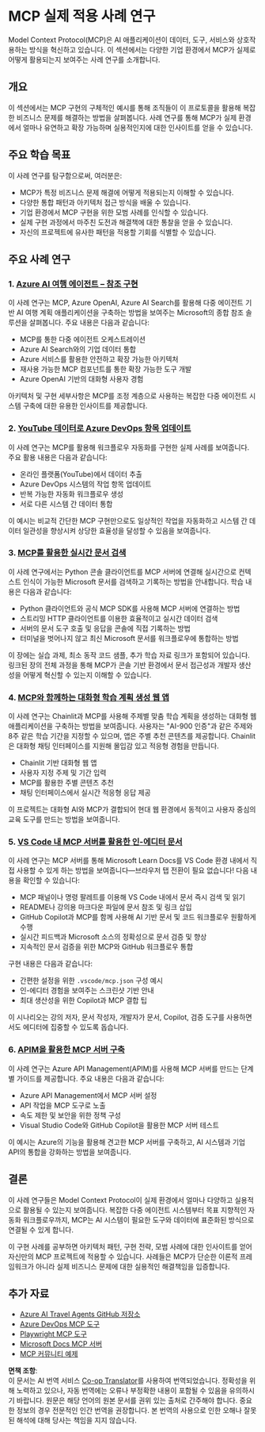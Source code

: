 <!--
CO_OP_TRANSLATOR_METADATA:
{
  "original_hash": "6940b1e931e51821b219aa9dcfe8c4ee",
  "translation_date": "2025-06-23T11:02:45+00:00",
  "source_file": "09-CaseStudy/README.md",
  "language_code": "ko"
}
-->
# MCP 실제 적용 사례 연구

Model Context Protocol(MCP)은 AI 애플리케이션이 데이터, 도구, 서비스와 상호작용하는 방식을 혁신하고 있습니다. 이 섹션에서는 다양한 기업 환경에서 MCP가 실제로 어떻게 활용되는지 보여주는 사례 연구를 소개합니다.

## 개요

이 섹션에서는 MCP 구현의 구체적인 예시를 통해 조직들이 이 프로토콜을 활용해 복잡한 비즈니스 문제를 해결하는 방법을 살펴봅니다. 사례 연구를 통해 MCP가 실제 환경에서 얼마나 유연하고 확장 가능하며 실용적인지에 대한 인사이트를 얻을 수 있습니다.

## 주요 학습 목표

이 사례 연구를 탐구함으로써, 여러분은:

- MCP가 특정 비즈니스 문제 해결에 어떻게 적용되는지 이해할 수 있습니다.
- 다양한 통합 패턴과 아키텍처 접근 방식을 배울 수 있습니다.
- 기업 환경에서 MCP 구현을 위한 모범 사례를 인식할 수 있습니다.
- 실제 구현 과정에서 마주친 도전과 해결책에 대한 통찰을 얻을 수 있습니다.
- 자신의 프로젝트에 유사한 패턴을 적용할 기회를 식별할 수 있습니다.

## 주요 사례 연구

### 1. [Azure AI 여행 에이전트 – 참조 구현](./travelagentsample.md)

이 사례 연구는 MCP, Azure OpenAI, Azure AI Search를 활용해 다중 에이전트 기반 AI 여행 계획 애플리케이션을 구축하는 방법을 보여주는 Microsoft의 종합 참조 솔루션을 살펴봅니다. 주요 내용은 다음과 같습니다:

- MCP를 통한 다중 에이전트 오케스트레이션
- Azure AI Search와의 기업 데이터 통합
- Azure 서비스를 활용한 안전하고 확장 가능한 아키텍처
- 재사용 가능한 MCP 컴포넌트를 통한 확장 가능한 도구 개발
- Azure OpenAI 기반의 대화형 사용자 경험

아키텍처 및 구현 세부사항은 MCP를 조정 계층으로 사용하는 복잡한 다중 에이전트 시스템 구축에 대한 유용한 인사이트를 제공합니다.

### 2. [YouTube 데이터로 Azure DevOps 항목 업데이트](./UpdateADOItemsFromYT.md)

이 사례 연구는 MCP를 활용해 워크플로우 자동화를 구현한 실제 사례를 보여줍니다. 주요 활용 내용은 다음과 같습니다:

- 온라인 플랫폼(YouTube)에서 데이터 추출
- Azure DevOps 시스템의 작업 항목 업데이트
- 반복 가능한 자동화 워크플로우 생성
- 서로 다른 시스템 간 데이터 통합

이 예시는 비교적 간단한 MCP 구현만으로도 일상적인 작업을 자동화하고 시스템 간 데이터 일관성을 향상시켜 상당한 효율성을 달성할 수 있음을 보여줍니다.

### 3. [MCP를 활용한 실시간 문서 검색](./docs-mcp/README.md)

이 사례 연구에서는 Python 콘솔 클라이언트를 MCP 서버에 연결해 실시간으로 컨텍스트 인식이 가능한 Microsoft 문서를 검색하고 기록하는 방법을 안내합니다. 학습 내용은 다음과 같습니다:

- Python 클라이언트와 공식 MCP SDK를 사용해 MCP 서버에 연결하는 방법
- 스트리밍 HTTP 클라이언트를 이용한 효율적이고 실시간 데이터 검색
- 서버의 문서 도구 호출 및 응답을 콘솔에 직접 기록하는 방법
- 터미널을 벗어나지 않고 최신 Microsoft 문서를 워크플로우에 통합하는 방법

이 장에는 실습 과제, 최소 동작 코드 샘플, 추가 학습 자료 링크가 포함되어 있습니다. 링크된 장의 전체 과정을 통해 MCP가 콘솔 기반 환경에서 문서 접근성과 개발자 생산성을 어떻게 혁신할 수 있는지 이해할 수 있습니다.

### 4. [MCP와 함께하는 대화형 학습 계획 생성 웹 앱](./docs-mcp/README.md)

이 사례 연구는 Chainlit과 MCP를 사용해 주제별 맞춤 학습 계획을 생성하는 대화형 웹 애플리케이션을 구축하는 방법을 보여줍니다. 사용자는 "AI-900 인증"과 같은 주제와 8주 같은 학습 기간을 지정할 수 있으며, 앱은 주별 추천 콘텐츠를 제공합니다. Chainlit은 대화형 채팅 인터페이스를 지원해 몰입감 있고 적응형 경험을 만듭니다.

- Chainlit 기반 대화형 웹 앱
- 사용자 지정 주제 및 기간 입력
- MCP를 활용한 주별 콘텐츠 추천
- 채팅 인터페이스에서 실시간 적응형 응답 제공

이 프로젝트는 대화형 AI와 MCP가 결합되어 현대 웹 환경에서 동적이고 사용자 중심의 교육 도구를 만드는 방법을 보여줍니다.

### 5. [VS Code 내 MCP 서버를 활용한 인-에디터 문서](./docs-mcp/README.md)

이 사례 연구는 MCP 서버를 통해 Microsoft Learn Docs를 VS Code 환경 내에서 직접 사용할 수 있게 하는 방법을 보여줍니다—브라우저 탭 전환이 필요 없습니다! 다음 내용을 확인할 수 있습니다:

- MCP 패널이나 명령 팔레트를 이용해 VS Code 내에서 문서 즉시 검색 및 읽기
- README나 강의용 마크다운 파일에 문서 참조 및 링크 삽입
- GitHub Copilot과 MCP를 함께 사용해 AI 기반 문서 및 코드 워크플로우 원활하게 수행
- 실시간 피드백과 Microsoft 소스의 정확성으로 문서 검증 및 향상
- 지속적인 문서 검증을 위한 MCP와 GitHub 워크플로우 통합

구현 내용은 다음과 같습니다:
- 간편한 설정을 위한 `.vscode/mcp.json` 구성 예시
- 인-에디터 경험을 보여주는 스크린샷 기반 안내
- 최대 생산성을 위한 Copilot과 MCP 결합 팁

이 시나리오는 강의 저자, 문서 작성자, 개발자가 문서, Copilot, 검증 도구를 사용하면서도 에디터에 집중할 수 있도록 돕습니다.

### 6. [APIM을 활용한 MCP 서버 구축](./apimsample.md)

이 사례 연구는 Azure API Management(APIM)를 사용해 MCP 서버를 만드는 단계별 가이드를 제공합니다. 주요 내용은 다음과 같습니다:

- Azure API Management에서 MCP 서버 설정
- API 작업을 MCP 도구로 노출
- 속도 제한 및 보안을 위한 정책 구성
- Visual Studio Code와 GitHub Copilot을 활용한 MCP 서버 테스트

이 예시는 Azure의 기능을 활용해 견고한 MCP 서버를 구축하고, AI 시스템과 기업 API의 통합을 강화하는 방법을 보여줍니다.

## 결론

이 사례 연구들은 Model Context Protocol이 실제 환경에서 얼마나 다양하고 실용적으로 활용될 수 있는지 보여줍니다. 복잡한 다중 에이전트 시스템부터 목표 지향적인 자동화 워크플로우까지, MCP는 AI 시스템이 필요한 도구와 데이터에 표준화된 방식으로 연결될 수 있게 합니다.

이 구현 사례를 공부하면 아키텍처 패턴, 구현 전략, 모범 사례에 대한 인사이트를 얻어 자신만의 MCP 프로젝트에 적용할 수 있습니다. 사례들은 MCP가 단순한 이론적 프레임워크가 아니라 실제 비즈니스 문제에 대한 실용적인 해결책임을 입증합니다.

## 추가 자료

- [Azure AI Travel Agents GitHub 저장소](https://github.com/Azure-Samples/azure-ai-travel-agents)
- [Azure DevOps MCP 도구](https://github.com/microsoft/azure-devops-mcp)
- [Playwright MCP 도구](https://github.com/microsoft/playwright-mcp)
- [Microsoft Docs MCP 서버](https://github.com/MicrosoftDocs/mcp)
- [MCP 커뮤니티 예제](https://github.com/microsoft/mcp)

**면책 조항**:  
이 문서는 AI 번역 서비스 [Co-op Translator](https://github.com/Azure/co-op-translator)를 사용하여 번역되었습니다. 정확성을 위해 노력하고 있으나, 자동 번역에는 오류나 부정확한 내용이 포함될 수 있음을 유의하시기 바랍니다. 원문은 해당 언어의 원본 문서를 권위 있는 출처로 간주해야 합니다. 중요한 정보의 경우 전문적인 인간 번역을 권장합니다. 본 번역의 사용으로 인한 오해나 잘못된 해석에 대해 당사는 책임을 지지 않습니다.